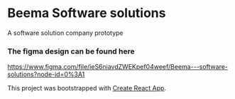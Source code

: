 # Beema Software solutions

A software solution company prototype


### The figma design can be found here

https://www.figma.com/file/ieS6niavdZWEKpef04weef/Beema---software-solutions?node-id=0%3A1


This project was bootstrapped with [Create React App](https://github.com/facebook/create-react-app).

